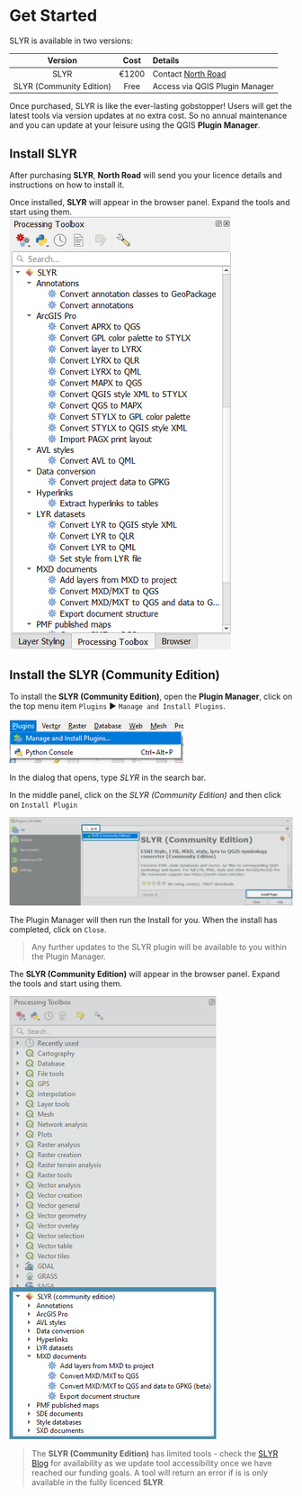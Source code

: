 # Get Started
SLYR is available in two versions:
  
Version | Cost | Details
:-------: | :-----: |:------ 
SLYR  | €1200 | Contact [North Road](https://north-road.com/contact/)
SLYR (Community Edition) | Free | Access via QGIS Plugin Manager 

<!--I want to remove the shading in the second row-->

Once purchased, SLYR is like the ever-lasting gobstopper! Users will get the latest tools via version updates at no extra cost. So no annual maintenance and you can update at your leisure using the QGIS **Plugin Manager**. 

## Install **SLYR** ##
After purchasing **SLYR**, **North Road** will send you your licence details and instructions on how to install it.

Once installed, **SLYR** will appear in the browser panel. Expand the tools and start using them.
![SLYR location](../images/SLYR_browser.png)

## Install the **SLYR (Community Edition)** ##
To install the **SLYR (Community Edition)**, open the **Plugin Manager**, click on the top menu item `Plugins` ▶️ `Manage and Install Plugins`.

![Open Plugin Manager](../images/Plugin_mngr_open.png)

In the dialog that opens, type *SLYR* in the search bar. 

In the middle panel, click on the *SLYR (Community Edition)*  and then click on `Install Plugin`

![SLYR Community Edition](../images/comm_ed_blue2.png)

The Plugin Manager will then run the Install for you. When the install has completed, click on `Close`.

>Any further updates to the SLYR plugin will be available to you within the Plugin Manager. 

The **SLYR (Community Edition)** will appear in the browser panel. Expand the tools and start using them.

![SLYR Community Edition location](../images/comm_ed_browser_blue2.png)

>The **SLYR (Community Edition)** has limited tools - check the [SLYR Blog](https://north-road.com/slyr/) for availability as we update tool accessibility once we have reached our funding goals.
>A tool will return an error if is is only available in the fullly licenced **SLYR**.
 
 
